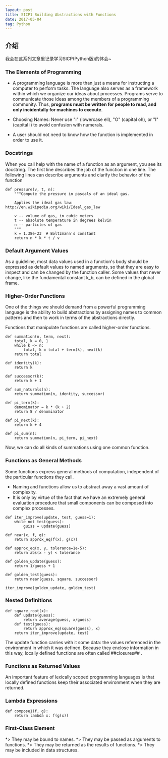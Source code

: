 ```yaml
---
layout: post
title: SICP1 Building Abstractions with Functions
date: 2017-05-04
tag: Python
---   
```


## 介绍

我会在这系列文章里记录学习SICP(Python版)的体会~

### The Elements of Programming

* A programming language is more than just a means for instructing a computer to perform tasks. The language also serves as a framework within which we organize our ideas about processes. Programs serve to communicate those ideas among the members of a programming community. Thus, **programs must be written for people to read, and only incidentally for machines to execute**.

* Choosing Names: Never use "l" (lowercase ell), "O" (capital oh), or "I" (capital i) to avoid confusion with numerals.

* A user should not need to know how the function is implemented in order to use it.

### Docstrings

When you call help with the name of a function as an argument, you see its docstring. The first line describes the job of the function in one line. The following lines can describe arguments and clarify the behavior of the function

```
def pressure(v, t, n):
    """Compute the pressure in pascals of an ideal gas.

    Applies the ideal gas law: http://en.wikipedia.org/wiki/Ideal_gas_law

    v -- volume of gas, in cubic meters
    t -- absolute temperature in degrees kelvin
    n -- particles of gas
    """
    k = 1.38e-23  # Boltzmann's constant
    return n * k * t / v
```

### Default Argument Values

As a guideline, most data values used in a function's body should be expressed as default values to named arguments, so that they are easy to inspect and can be changed by the function caller. Some values that never change, like the fundamental constant k_b, can be defined in the global frame.
    

### Higher-Order Functions

One of the things we should demand from a powerful programming language is the ability to build abstractions by assigning names to common patterns and then to work in terms of the abstractions directly.

Functions that manipulate functions are called higher-order functions.

```
def summation(n, term, next):
    total, k = 0, 1
    while k <= n:
        total, k = total + term(k), next(k)
    return total

def identity(k):
    return k

def successor(k):
    return k + 1

def sum_naturals(n):
    return summation(n, identity, successor)

def pi_term(k):
    denominator = k * (k + 2)
    return 8 / denominator

def pi_next(k):
    return k + 4

def pi_sum(n):
    return summation(n, pi_term, pi_next)
```

Now, we can do all kinds of summations using one common function.

### Functions as General Methods

Some functions express general methods of computation, independent of the particular functions they call.

* Naming and functions allow us to abstract away a vast amount of complexity. 
* It is only by virtue of the fact that we have an extremely general evaluation procedure that small components can be composed into complex processes. 

```
def iter_improve(update, test, guess=1):
    while not test(guess):
        guiss = update(guess)

def near(x, f, g):
    return approx_eq(f(x), g(x))

def approx_eq(x, y, tolerance=1e-5):
    return abs(x - y) < tolerance

def golden_update(guess):
    return 1/guess + 1

def golden_test(guess):
    return near(guess, square, successor)

iter_improve(golden_update, golden_test)
```

### Nested Definitions

```
def square_root(x):
    def update(guess):
        return average(guess, x/guess)
    def test(guess):
        return approx_eq(square(guess), x)
    return iter_improve(update, test)
```

The update function carries with it some data: the values referenced in the environment in which it was defined. Because they enclose information in this way, locally defined functions are often called ##closures## .

### Functions as Returned Values

An important feature of lexically scoped programming languages is that locally defined functions keep their associated environment when they are returned. 

### Lambda Expressions

```
def compose1(f, g):
    return lambda x: f(g(x))
```

### First-Class Element

*> They may be bound to names.
*> They may be passed as arguments to functions.
*> They may be returned as the results of functions.
*> They may be included in data structures.